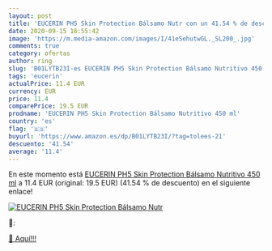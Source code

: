 ```yaml
---
layout: post
title: 'EUCERIN PH5 Skin Protection Bálsamo Nutr con un 41.54 % de descuento'
date: 2020-09-15 16:55:42
image: 'https://m.media-amazon.com/images/I/41eSehutwGL._SL200_.jpg'
comments: true
category: ofertas
author: ring
slug: 'B01LYTB23I-es EUCERIN PH5 Skin Protection Bálsamo Nutritivo 450 ml'
tags: 'eucerin'
actualPrice: 11.4 EUR
currency: EUR
price: 11.4
comparePrice: 19.5 EUR
prodname: 'EUCERIN PH5 Skin Protection Bálsamo Nutritivo 450 ml'
country: 'es'
flag: '🇪🇸'
buyurl: 'https://www.amazon.es/dp/B01LYTB23I/?tag=tolees-21'
descuento: '41.54'
average: '11.4'
---
```


En este momento está [EUCERIN PH5 Skin Protection Bálsamo Nutritivo 450 ml](https://www.amazon.es/dp/B01LYTB23I/?tag=tolees-21) a 11.4 EUR (original: 19.5 EUR) (41.54 %  de descuento) en el siguiente enlace!

[![EUCERIN PH5 Skin Protection Bálsamo Nutr](https://m.media-amazon.com/images/I/41eSehutwGL._SL200_.jpg)](https://www.amazon.es/dp/B01LYTB23I/?tag=tolees-21)

🔎:


[🛒 Aquí!!!](https://www.amazon.es/dp/B01LYTB23I/?tag=tolees-21)
